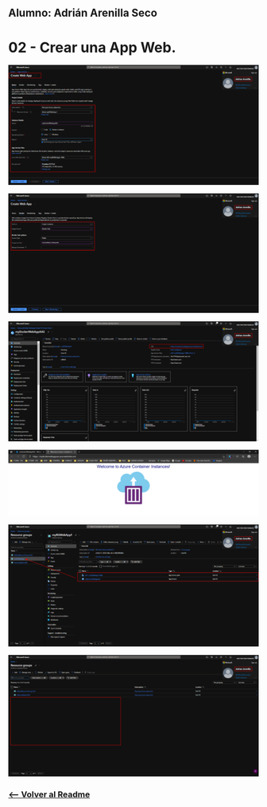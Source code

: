 ## Alumno: Adrián Arenilla Seco

# 02 - Crear una App Web.

![](Evidencias/02a-CreateWebApp.png)

![](Evidencias/02b-CreateWebApp.png)

![](Evidencias/02c-CreateWebApp.png)

![](Evidencias/02d-CreateWebApp.png)

![](Evidencias/02e-CreateWebApp.png)

![](Evidencias/02f-CreateWebApp.png)


### [<-- Volver al Readme](../../readme.md)





